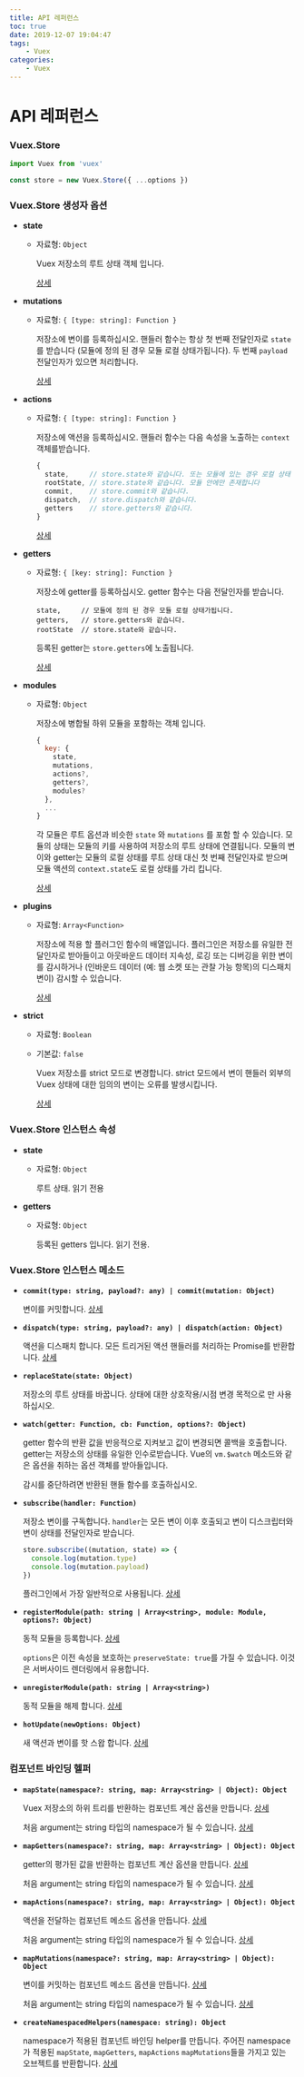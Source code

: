 ```yaml
---
title: API 레퍼런스
toc: true
date: 2019-12-07 19:04:47
tags:
	- Vuex
categories:
	- Vuex
---
```


# API 레퍼런스

### Vuex.Store

``` js
import Vuex from 'vuex'

const store = new Vuex.Store({ ...options })
```

### Vuex.Store 생성자 옵션

- **state**

  - 자료형: `Object`

    Vuex 저장소의 루트 상태 객체 입니다.

    [상세](state.md)

- **mutations**

  - 자료형: `{ [type: string]: Function }`

    저장소에 변이를 등록하십시오. 핸들러 함수는 항상 첫 번째 전달인자로 `state`를 받습니다 (모듈에 정의 된 경우 모듈 로컬 상태가됩니다). 두 번째 `payload` 전달인자가 있으면 처리합니다.

    [상세](mutations.md)

- **actions**

  - 자료형: `{ [type: string]: Function }`

    저장소에 액션을 등록하십시오. 핸들러 함수는 다음 속성을 노출하는 `context` 객체를받습니다.

    ``` js
    {
      state,     // store.state와 같습니다. 또는 모듈에 있는 경우 로컬 상태
      rootState, // store.state와 같습니다. 모듈 안에만 존재합니다
      commit,    // store.commit와 같습니다.
      dispatch,  // store.dispatch와 같습니다.
      getters    // store.getters와 같습니다.
    }
    ```

    [상세](actions.md)

- **getters**

  - 자료형: `{ [key: string]: Function }`

    저장소에 getter를 등록하십시오. getter 함수는 다음 전달인자를 받습니다.

    ```
    state,     // 모듈에 정의 된 경우 모듈 로컬 상태가됩니다.
    getters,   // store.getters와 같습니다.
    rootState  // store.state와 같습니다.
    ```

    등록된 getter는 `store.getters`에 노출됩니다.

    [상세](getters.md)

- **modules**

  - 자료형: `Object`

    저장소에 병합될 하위 모듈을 포함하는 객체 입니다.

    ``` js
    {
      key: {
        state,
        mutations,
        actions?,
        getters?,
        modules?
      },
      ...
    }
    ```

    각 모듈은 루트 옵션과 비슷한 `state` 와 `mutations` 를 포함 할 수 있습니다. 모듈의 상태는 모듈의 키를 사용하여 저장소의 루트 상태에 연결됩니다. 모듈의 변이와 getter는 모듈의 로컬 상태를 루트 상태 대신 첫 번째 전달인자로 받으며 모듈 액션의 `context.state`도 로컬 상태를 가리 킵니다.

    [상세](modules.md)

- **plugins**

  - 자료형: `Array<Function>`

    저장소에 적용 할 플러그인 함수의 배열입니다. 플러그인은 저장소를 유일한 전달인자로 받아들이고 아웃바운드 데이터 지속성, 로깅 또는 디버깅을 위한 변이를 감시하거나 (인바운드 데이터 (예: 웹 소켓 또는 관찰 가능 항목)의 디스패치 변이) 감시할 수 있습니다.

    [상세](plugins.md)

- **strict**

  - 자료형: `Boolean`
  - 기본값: `false`

    Vuex 저장소를 strict 모드로 변경합니다. strict 모드에서 변이 핸들러 외부의 Vuex 상태에 대한 임의의 변이는 오류를 발생시킵니다.

    [상세](strict.md)

### Vuex.Store 인스턴스 속성

- **state**

  - 자료형: `Object`

    루트 상태. 읽기 전용

- **getters**

  - 자료형: `Object`

    등록된 getters 입니다. 읽기 전용.

### Vuex.Store 인스턴스 메소드

- **`commit(type: string, payload?: any) | commit(mutation: Object)`**

  변이를 커밋합니다. [상세](mutations.md)

- **`dispatch(type: string, payload?: any) | dispatch(action: Object)`**

  액션을 디스패치 합니다. 모든 트리거된 액션 핸들러를 처리하는 Promise를 반환합니다. [상세](actions.md)

- **`replaceState(state: Object)`**

  저장소의 루트 상태를 바꿉니다. 상태에 대한 상호작용/시점 변경 목적으로 만 사용하십시오.

- **`watch(getter: Function, cb: Function, options?: Object)`**

  getter 함수의 반환 값을 반응적으로 지켜보고 값이 변경되면 콜백을 호출합니다. getter는 저장소의 상태를 유일한 인수로받습니다. Vue의 `vm.$watch` 메소드와 같은 옵션을 취하는 옵션 객체를 받아들입니다.

  감시를 중단하려면 반환된 핸들 함수를 호출하십시오.

- **`subscribe(handler: Function)`**

  저장소 변이를 구독합니다. `handler`는 모든 변이 이후 호출되고 변이 디스크립터와 변이 상태를 전달인자로 받습니다.

  ``` js
  store.subscribe((mutation, state) => {
    console.log(mutation.type)
    console.log(mutation.payload)
  })
  ```

  플러그인에서 가장 일반적으로 사용됩니다. [상세](plugins.md)

- **`registerModule(path: string | Array<string>, module: Module, options?: Object)`**

  동적 모듈을 등록합니다. [상세](modules.md#dynamic-module-registration)
  
  `options`은 이전 속성을 보호하는 `preserveState: true`를 가질 수 있습니다. 이것은 서버사이드 렌더링에서 유용합니다.

- **`unregisterModule(path: string | Array<string>)`**

  동적 모듈을 해제 합니다. [상세](modules.md#dynamic-module-registration)

- **`hotUpdate(newOptions: Object)`**

  새 액션과 변이를 핫 스왑 합니다. [상세](hot-reload.md)

### 컴포넌트 바인딩 헬퍼

- **`mapState(namespace?: string, map: Array<string> | Object): Object`**

  Vuex 저장소의 하위 트리를 반환하는 컴포넌트 계산 옵션을 만듭니다. [상세](state.md#the-mapstate-helper)
  
  처음 argument는 string 타입의 namespace가 될 수 있습니다. [상세](modules.md#binding-helpers-with-namespace)

- **`mapGetters(namespace?: string, map: Array<string> | Object): Object`**

  getter의 평가된 값을 반환하는 컴포넌트 계산 옵션을 만듭니다. [상세](getters.md#the-mapgetters-helper)
  
  처음 argument는 string 타입의 namespace가 될 수 있습니다. [상세](modules.md#binding-helpers-with-namespace)

- **`mapActions(namespace?: string, map: Array<string> | Object): Object`**

  액션을 전달하는 컴포넌트 메소드 옵션을 만듭니다. [상세](actions.md#dispatching-actions-in-components)
  
  처음 argument는 string 타입의 namespace가 될 수 있습니다. [상세](modules.md#binding-helpers-with-namespace)

- **`mapMutations(namespace?: string, map: Array<string> | Object): Object`**

  변이를 커밋하는 컴포넌트 메소드 옵션을 만듭니다. [상세](mutations.md#commiting-mutations-in-components)
  
  처음 argument는 string 타입의 namespace가 될 수 있습니다. [상세](modules.md#binding-helpers-with-namespace)
  
- **`createNamespacedHelpers(namespace: string): Object`**

  namespace가 적용된 컴포넌트 바인딩 helper를 만듭니다. 주어진 namespace가 적용된 `mapState`, `mapGetters`, `mapActions` `mapMutations`들을 가지고 있는 오브젝트를 반환합니다. [상세](modules.md#binding-helpers-with-namespace)